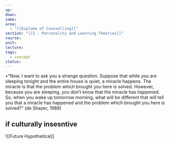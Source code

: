 ```yaml
---
up: 
down: 
same: 
area:
  - "[[Diploma of Counselling]]"
section: "[[2 - Personality and Learning Theories]]"
course: 
unit: 
lecture: 
tags:
  - concept
status:
---
```

•“Now, I want to ask you a strange question. Suppose that while you are sleeping tonight and the entire house is quiet, a miracle happens. The miracle is that the problem which brought you here is solved. However, because you are sleeping, you don’t know that the miracle has happened. So, when you wake up tomorrow morning, what will be different that will tell you that a miracle has happened and the problem which brought you here is solved?” (de Shazer, 1988)

## if culturally insesntive
![[Future Hypothetical]]
